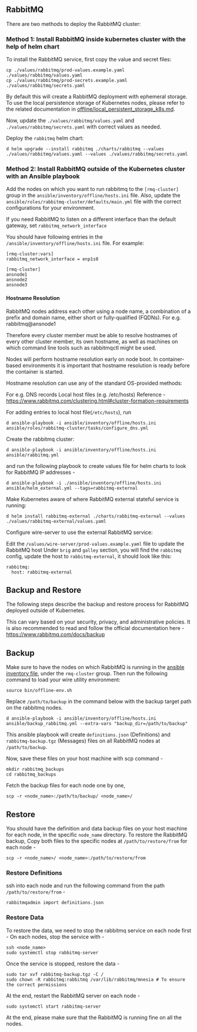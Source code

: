 ## RabbitMQ

There are two methods to deploy the RabbitMQ cluster:

### Method 1: Install RabbitMQ inside kubernetes cluster with the help of helm chart

To install the RabbitMQ service, first copy the value and secret files:
```
cp ./values/rabbitmq/prod-values.example.yaml ./values/rabbitmq/values.yaml
cp ./values/rabbitmq/prod-secrets.example.yaml ./values/rabbitmq/secrets.yaml
```
By default this will create a RabbitMQ deployment with ephemeral storage. To use the local persistence storage of Kubernetes nodes, please refer to the related documentation in [offline/local_persistent_storage_k8s.md](./local_persistent_storage_k8s.md).

Now, update the `./values/rabbitmq/values.yaml` and `./values/rabbitmq/secrets.yaml` with correct values as needed.

Deploy the `rabbitmq` helm chart:
```
d helm upgrade --install rabbitmq ./charts/rabbitmq --values ./values/rabbitmq/values.yaml --values ./values/rabbitmq/secrets.yaml
```

### Method 2: Install RabbitMQ outside of the Kubernetes cluster with an Ansible playbook

Add the nodes on which you want to run rabbitmq to the `[rmq-cluster]` group in the `ansible/inventory/offline/hosts.ini` file. Also, update the `ansible/roles/rabbitmq-cluster/defaults/main.yml` file with the correct configurations for your environment.

If you need RabbitMQ to listen on a different interface than the default gateway, set `rabbitmq_network_interface`

You should have following entries in the `/ansible/inventory/offline/hosts.ini` file. For example:
```
[rmq-cluster:vars]
rabbitmq_network_interface = enp1s0

[rmq-cluster]
ansnode1
ansnode2
ansnode3
```

#### Hostname Resolution
RabbitMQ nodes address each other using a node name, a combination of a prefix and domain name, either short or fully-qualified (FQDNs). For e.g. rabbitmq@ansnode1

Therefore every cluster member must be able to resolve hostnames of every other cluster member, its own hostname, as well as machines on which command line tools such as rabbitmqctl might be used.

Nodes will perform hostname resolution early on node boot. In container-based environments it is important that hostname resolution is ready before the container is started.

Hostname resolution can use any of the standard OS-provided methods:

For e.g. DNS records
Local host files (e.g. /etc/hosts)
Reference - https://www.rabbitmq.com/clustering.html#cluster-formation-requirements


For adding entries to local host file(`/etc/hosts`), run
```
d ansible-playbook -i ansible/inventory/offline/hosts.ini ansible/roles/rabbitmq-cluster/tasks/configure_dns.yml
```

Create the rabbitmq cluster:

``` 
d ansible-playbook -i ansible/inventory/offline/hosts.ini ansible/rabbitmq.yml
```

and run the following playbook to create values file for helm charts to look for RabbitMQ IP addresses -

```
d ansible-playbook -i ./ansible/inventory/offline/hosts.ini ansible/helm_external.yml --tags=rabbitmq-external
```

Make Kubernetes aware of where RabbitMQ external stateful service is running:
```
d helm install rabbitmq-external ./charts/rabbitmq-external --values ./values/rabbitmq-external/values.yaml
```

Configure wire-server to use the external RabbitMQ service:

Edit the `/values/wire-server/prod-values.example.yaml` file to update the RabbitMQ host
Under `brig` and `galley` section, you will find the `rabbitmq` config, update the host to `rabbitmq-external`, it should look like this:
```
rabbitmq:
  host: rabbitmq-external
``` 

## Backup and Restore

The following steps describe the backup and restore process for RabbitMQ deployed outside of Kubernetes.

This can vary based on your security, privacy, and administrative policies. It is also recommended to read and follow the official documentation here - https://www.rabbitmq.com/docs/backup

## Backup
Make sure to have the nodes on which RabbitMQ is running in the [ansible inventory file](https://github.com/wireapp/wire-server-deploy/blob/master/offline/docs_ubuntu_22.04.md#editing-the-inventory), under the `rmq-cluster` group.
Then run the following command to load your wire utility environment:
```
source bin/offline-env.sh
```

Replace `/path/to/backup` in the command below with the backup target path on the rabbitmq nodes.

```
d ansible-playbook -i ansible/inventory/offline/hosts.ini ansible/backup_rabbitmq.yml --extra-vars "backup_dir=/path/to/backup"
```

This ansible playbook will create `definitions.json` (Definitions) and `rabbitmq-backup.tgz` (Messages) files on all RabbitMQ nodes at `/path/to/backup`.

Now, save these files on your host machine with scp command -
```
mkdir rabbitmq_backups
cd rabbitmq_backups
```
Fetch the backup files for each node one by one,
```
scp -r <node_name>:/path/to/backup/ <node_name>/
```


## Restore
You should have the definition and data backup files on your host machine for each node, in the specific `node_name` directory.
To restore the RabbitMQ backup,
Copy both files to the specific nodes at `/path/to/restore/from` for each node -
```
scp -r <node_name>/ <node_name>:/path/to/restore/from
```

### Restore Definitions
ssh into each node and run the following command from the path `/path/to/restore/from` -
```
rabbitmqadmin import definitions.json
```

### Restore Data
To restore the data, we need to stop the rabbitmq service on each node first -
On each nodes, stop the service with -
```
ssh <node_name>
sudo systemctl stop rabbitmq-server
```

Once the service is stopped, restore the data -

```
sudo tar xvf rabbitmq-backup.tgz -C /
sudo chown -R rabbitmq:rabbitmq /var/lib/rabbitmq/mnesia # To ensure the correct permissions
```

At the end, restart the RabbitMQ server on each node -
```
sudo systemctl start rabbitmq-server
```

At the end, please make sure that the RabbitMQ is running fine on all the nodes.
